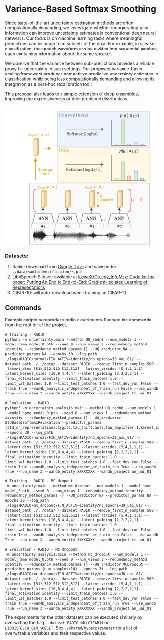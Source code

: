 # Variance-Based Softmax Smoothing 

Since state-of-the-art uncertainty estimation methods are often computationally demanding, we investigate whether incorporating prior information can improve uncertainty estimates in conventional deep neural networks. Our focus is on machine learning tasks where meaningful predictions can be made from subsets of the data. For example, in speaker classification, the speech waveform can be divided into sequential patches, each containing information about the same speaker.

We observe that the variance between sub-predictions provides a reliable proxy for uncertainty in such settings. Our proposed variance-based scaling framework produces competitive predictive uncertainty estimates in classification while being less computationally demanding and allowing its integration as a post-hoc recalibration tool. 

This proposal also leads to a simple extension of deep ensembles, improving the expressiveness of their predicted distributions.

![overview.drawio](assets/overview.drawio.png)



### Datasets:

1. Radio: download from [Google Drive](https://drive.google.com/drive/folders/14_K8s2uzS8qTCoZv9reSJ9M3M2GNAeVm?usp=drive_link) and save under `./data/RadioIdentification/*.pth`
2. LibriSpeech Subset: available at [loeweX/Greedy_InfoMax: Code for the paper: Putting An End to End-to-End: Gradient-Isolated Learning of Representations](https://github.com/loeweX/Greedy_InfoMax)
3. CIFAR-10: will auto-download when training on CIFAR-10.



## Commands

Example scripts to reproduce radio experiments. Execute the commands from the root dir of the project.

```shell
# Training - RADIO
python3 -m uncertainty.main --method UQ_rednd --num_models 1 --model_name model_0.pth --seed 0 --num_views 1 --redundancy_method identity --redundancy_method_params {} --UQ_predictor NA --predictor_params NA --epochs 30 --log_path ./logs/RADIO/normal/FIN_ACTIV=identity/nb_epochs=30_uai_01/ --dataset_path ./../data/ --dataset RADIO --remove_first_n_samples 500 --latent_dims [512,512,512,512,512] --latent_strides [5,4,1,1,1] --latent_kernel_sizes [10,8,4,4,4] --latent_padding [2,2,2,2,1] --final_activation identity --limit_train_batches 1.0 --limit_val_batches 1.0 --limit_test_batches 1.0 --fast_dev_run False --train True --wandb_analysis_independent_of_train_run False --use_wandb True --run_name X --wandb_entity XXXXXXXX --wandb_project tr_uai_01

# Evaluation - RADIO
python3 -m uncertainty.analysis.main --method UQ_rednd --num_models 1 --model_name model_0.pth --seed 0 --num_views 1 --redundancy_method identity --redundancy_method_params {} --UQ_predictor StdBasedSoftmaxRelaxation --predictor_params {std_on_representations:logits,tau_shift:auto,tau_amplifier:1,kernel_size:10} --epochs 30 --log_path ./logs/RADIO/normal/FIN_ACTIV=identity/nb_epochs=30_uai_01/ --dataset_path ./../data/ --dataset RADIO --remove_first_n_samples 500 --latent_dims [512,512,512,512,512] --latent_strides [5,4,1,1,1] --latent_kernel_sizes [10,8,4,4,4] --latent_padding [2,2,2,2,1] --final_activation identity --limit_train_batches 1.0 --limit_val_batches 1.0 --limit_test_batches 1.0 --fast_dev_run False --train True --wandb_analysis_independent_of_train_run True --use_wandb True --run_name X --wandb_entity XXXXXXXX --wandb_project an_uai_01
```



```shell
# Training - RADIO - MC-dropout
-m uncertainty.main --method mc_dropout --num_models 1 --model_name model_0.pth --seed 0 --num_views 1 --redundancy_method identity --redundancy_method_params {} --UQ_predictor NA --predictor_params NA --epochs 30 --log_path ./logs/RADIO/mc_dropout/FIN_ACTIV=identity/nb_epochs=30_uai_01/ --dataset_path ./../data/ --dataset RADIO --remove_first_n_samples 500 --latent_dims [512,512,512,512,512] --latent_strides [5,4,1,1,1] --latent_kernel_sizes [10,8,4,4,4] --latent_padding [2,2,2,2,1] --final_activation identity --limit_train_batches 1.0 --limit_val_batches 1.0 --limit_test_batches 1.0 --fast_dev_run False --train True --wandb_analysis_independent_of_train_run False --use_wandb True --run_name X --wandb_entity XXXXXXXX --wandb_project tr_uai_01

# Evaluation - RADIO - MC-dropout
-m uncertainty.analysis.main --method mc_dropout --num_models 1 --model_name model_0.pth --seed 0 --num_views 1 --redundancy_method identity --redundancy_method_params {} --UQ_predictor MCDropout --predictor_params {num_samples:10} --epochs 30 --log_path ./logs/RADIO/mc_dropout/FIN_ACTIV=identity/nb_epochs=30_uai_01/ --dataset_path ./../data/ --dataset RADIO --remove_first_n_samples 500 --latent_dims [512,512,512,512,512] --latent_strides [5,4,1,1,1] --latent_kernel_sizes [10,8,4,4,4] --latent_padding [2,2,2,2,1] --final_activation identity --limit_train_batches 1.0 --limit_val_batches 1.0 --limit_test_batches 1.0 --fast_dev_run False --train True --wandb_analysis_independent_of_train_run True --use_wandb True --run_name X --wandb_entity XXXXXXXX --wandb_project an_uai_01
```

The experiments for the other datasets can be executed similarly by overwriting the flag `--dataset RADIO` into `CIFAR10` or `LIBRISPEECH_GIM_SUBSET`. See `./shared/hyperparameter` for a list of overwritable variables and their respective values.
